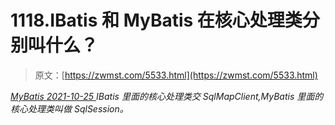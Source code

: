 <!--yml
category: 未分类
date: 0001-01-01 00:00:00
--->

# 1118.IBatis 和 MyBatis 在核心处理类分别叫什么？

> 原文：[https://zwmst.com/5533.html](https://zwmst.com/5533.html)

   [ *MyBatis* ](https://zwmst.com/mybatis)*[ <time datetime="2021-10-26T00:17:14+08:00"> 2021-10-25 </time> ](https://zwmst.com/5533.html)  IBatis 里面的核心处理类交 SqlMapClient,MyBatis 里面的核心处理类叫做 SqlSession。*